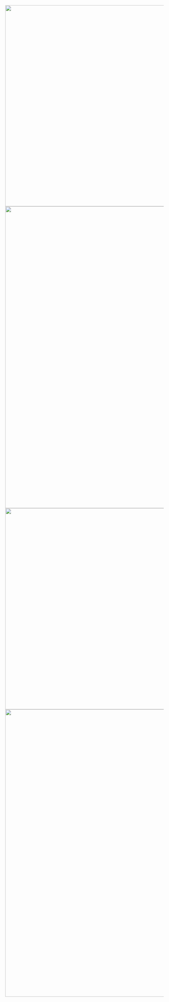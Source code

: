 <img src="https://www.freeimg.cn/i/2024/01/23/65af738dec580.png" width='1137' height='640'>
<img src="https://www.freeimg.cn/i/2024/01/23/65af738dd0922.png" width='640' height='960'>
<img src="https://www.freeimg.cn/i/2024/01/23/65af738d90c24.png" width='960' height='640'>
<img src="https://www.freeimg.cn/i/2024/01/23/65af738d4fa7e.png" width='640' height='914'>